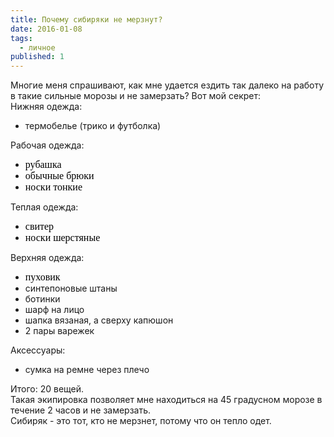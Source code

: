```yaml
---
title: Почему сибиряки не мерзнут?
date: 2016-01-08
tags:
  - личное
published: 1
---
```


<div>Многие меня спрашивают, как мне удается ездить так далеко на работу в такие сильные морозы и не замерзать? Вот мой секрет:</div>
<div></div>
<div>Нижняя одежда:</div>
<ul>
	<li>термобелье (трико и футболка)</li>
</ul>
<div>Рабочая одежда:</div>
<ul>
	<li><span style="border-collapse: separate; color: #000000; font-family: Tahoma; font-style: normal; font-variant: normal; font-weight: normal; letter-spacing: normal; line-height: normal; orphans: 2; text-align: -webkit-auto; text-indent: 0px; text-transform: none; white-space: normal; widows: 2; word-spacing: 0px; -webkit-border-horizontal-spacing: 0px; -webkit-border-vertical-spacing: 0px; -webkit-text-decorations-in-effect: none; -webkit-text-size-adjust: auto; -webkit-text-stroke-width: 0px; font-size: medium;">рубашка</span></li>
	<li><span style="border-collapse: separate; color: #000000; font-family: Tahoma; font-style: normal; font-variant: normal; font-weight: normal; letter-spacing: normal; line-height: normal; orphans: 2; text-align: -webkit-auto; text-indent: 0px; text-transform: none; white-space: normal; widows: 2; word-spacing: 0px; -webkit-border-horizontal-spacing: 0px; -webkit-border-vertical-spacing: 0px; -webkit-text-decorations-in-effect: none; -webkit-text-size-adjust: auto; -webkit-text-stroke-width: 0px; font-size: medium;">обычные брюки</span></li>
	<li><span style="border-collapse: separate; color: #000000; font-family: Tahoma; font-style: normal; font-variant: normal; font-weight: normal; letter-spacing: normal; line-height: normal; orphans: 2; text-align: -webkit-auto; text-indent: 0px; text-transform: none; white-space: normal; widows: 2; word-spacing: 0px; -webkit-border-horizontal-spacing: 0px; -webkit-border-vertical-spacing: 0px; -webkit-text-decorations-in-effect: none; -webkit-text-size-adjust: auto; -webkit-text-stroke-width: 0px; font-size: medium;">носки тонкие</span></li>
</ul>
<div>Теплая одежда:<span style="border-collapse: separate; color: #000000; font-family: Tahoma; font-style: normal; font-variant: normal; font-weight: normal; letter-spacing: normal; line-height: normal; orphans: 2; text-align: -webkit-auto; text-indent: 0px; text-transform: none; white-space: normal; widows: 2; word-spacing: 0px; -webkit-border-horizontal-spacing: 0px; -webkit-border-vertical-spacing: 0px; -webkit-text-decorations-in-effect: none; -webkit-text-size-adjust: auto; -webkit-text-stroke-width: 0px; font-size: medium;">
</span>
<ul>
	<li><span style="border-collapse: separate; color: #000000; font-family: Tahoma; font-style: normal; font-variant: normal; font-weight: normal; letter-spacing: normal; line-height: normal; orphans: 2; text-align: -webkit-auto; text-indent: 0px; text-transform: none; white-space: normal; widows: 2; word-spacing: 0px; -webkit-border-horizontal-spacing: 0px; -webkit-border-vertical-spacing: 0px; -webkit-text-decorations-in-effect: none; -webkit-text-size-adjust: auto; -webkit-text-stroke-width: 0px; font-size: medium;">свитер</span></li>
	<li><span style="border-collapse: separate; color: #000000; font-family: Tahoma; font-style: normal; font-variant: normal; font-weight: normal; letter-spacing: normal; line-height: normal; orphans: 2; text-align: -webkit-auto; text-indent: 0px; text-transform: none; white-space: normal; widows: 2; word-spacing: 0px; -webkit-border-horizontal-spacing: 0px; -webkit-border-vertical-spacing: 0px; -webkit-text-decorations-in-effect: none; -webkit-text-size-adjust: auto; -webkit-text-stroke-width: 0px; font-size: medium;">носки шерстяные</span></li>
</ul>
</div>
<div>Верхняя одежда:</div>
<ul>
	<li><span style="border-collapse: separate; color: #000000; font-family: Tahoma; font-style: normal; font-variant: normal; font-weight: normal; letter-spacing: normal; line-height: normal; orphans: 2; text-align: -webkit-auto; text-indent: 0px; text-transform: none; white-space: normal; widows: 2; word-spacing: 0px; -webkit-border-horizontal-spacing: 0px; -webkit-border-vertical-spacing: 0px; -webkit-text-decorations-in-effect: none; -webkit-text-size-adjust: auto; -webkit-text-stroke-width: 0px; font-size: medium;">пуховик</span></li>
	<li>синтепоновые штаны</li>
	<li>ботинки</li>
	<li>шарф на лицо</li>
	<li>шапка вязаная, а сверху капюшон</li>
	<li>2 пары варежек</li>
</ul>
<div>Аксессуары:</div>
<ul>
	<li>сумка на ремне через плечо</li>
</ul>
<div>Итого: 20 вещей.</div>
<div></div>
<div>Такая экипировка позволяет мне находиться на 45 градусном морозе в течение 2 часов и не замерзать.</div>
<div>Сибиряк - это тот, кто не мерзнет, потому что он тепло одет.</div>